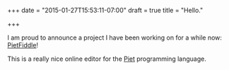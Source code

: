 +++
date = "2015-01-27T15:53:11-07:00"
draft = true
title = "Hello."

+++

I am proud to announce a project I have been working on for a while now: [PietFiddle](http://www.pietfiddle.net)!

This is a really nice online editor for the [Piet](http://www.dangermouse.net/esoteric/piet.html) programming language.